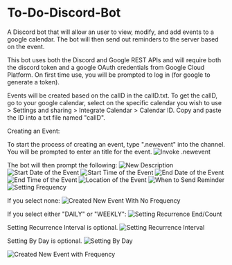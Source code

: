 # To-Do-Discord-Bot
A Discord bot that will allow an user to view, modify, and add events to a google calendar.
The bot will then send out reminders to the server based on the event.

This bot uses both the Discord and Google REST APIs and will require both the discord token and a google OAuth credentials from Google Cloud Platform. On first time use, you will be prompted to log in (for google to generate a token).

Events will be created based on the calID in the calID.txt. To get the calID, go to your google calendar, select on the specific calendar you wish to use > Settings and sharing > Integrate Calendar > Calendar ID. Copy and paste the ID into a txt file named "calID".

Creating an Event:

To start the process of creating an event, type ".newevent" into the channel. You will be prompted to enter an title for the event.
![Invoke .newevent](https://github.com/superkor/To-Do-Discord-Bot/blob/main/images/newevent.png)

The bot will then prompt the following:
![New Description](https://github.com/superkor/To-Do-Discord-Bot/blob/main/images/newdesc.png)
![Start Date of the Event](https://github.com/superkor/To-Do-Discord-Bot/blob/main/images/newstartdate.png)
![Start Time of the Event](https://github.com/superkor/To-Do-Discord-Bot/blob/main/images/newstarttime.png)
![End Date of the Event](https://github.com/superkor/To-Do-Discord-Bot/blob/main/images/newenddate.png)
![End Time of the Event](https://github.com/superkor/To-Do-Discord-Bot/blob/main/images/newendtime.png)
![Location of the Event](https://github.com/superkor/To-Do-Discord-Bot/blob/main/images/newlocation.png)
![When to Send Reminder](https://github.com/superkor/To-Do-Discord-Bot/blob/main/images/newreminder.png)
![Setting Frequency](https://github.com/superkor/To-Do-Discord-Bot/blob/main/images/newfrequency.png)

If you select none:
![Created New Event With No Frequency](https://github.com/superkor/To-Do-Discord-Bot/blob/main/images/neweventNoFreq.png)

If you select either "DAILY" or "WEEKLY":
![Setting Recurrence End/Count](https://github.com/superkor/To-Do-Discord-Bot/blob/main/images/newEventRecurr.png)

Setting Recurrence Interval is optional.
![Setting Recurrence Interval](https://github.com/superkor/To-Do-Discord-Bot/blob/main/images/newEventRecurrInterval.png)

Setting By Day is optional.
![Setting By Day](https://github.com/superkor/To-Do-Discord-Bot/blob/main/images/newEventByDay.png)

![Created New Event with Frequency](https://github.com/superkor/To-Do-Discord-Bot/blob/main/images/neweventFreq.png)



